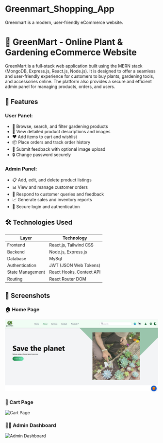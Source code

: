 # Greenmart_Shopping_App
Greenmart is a modern, user-friendly eCommerce website.
# 🌿 GreenMart - Online Plant & Gardening eCommerce Website

GreenMart is a full-stack web application built using the MERN stack (MongoDB, Express.js, React.js, Node.js). It is designed to offer a seamless and user-friendly experience for customers to buy plants, gardening tools, and accessories online. The platform also provides a secure and efficient admin panel for managing products, orders, and users.

## 🚀 Features

### User Panel:
- 🛒 Browse, search, and filter gardening products
- 📝 View detailed product descriptions and images
- ❤️ Add items to cart and wishlist
- 📦 Place orders and track order history
- 💬 Submit feedback with optional image upload
- 🔒 Change password securely

### Admin Panel:
- 📋 Add, edit, and delete product listings
- 📊 View and manage customer orders
- 🔧 Respond to customer queries and feedback
- 📈 Generate sales and inventory reports
- 🔐 Secure login and authentication

## 🛠️ Technologies Used

| Layer       | Technology               |
|-------------|---------------------------|
| Frontend    | React.js, Tailwind CSS     |
| Backend     | Node.js, Express.js        |
| Database    | MySql                    |
| Authentication | JWT (JSON Web Tokens) |
| State Management | React Hooks, Context API |
| Routing     | React Router DOM           |

## 📸 Screenshots

### 🏠 Home Page
![Home Page](./GreenMart/Screenshot/HomePage.png)

### 🛒 Cart Page
![Cart Page](./GreenMart/Screenshot/cart.png)

### 🧑‍💼 Admin Dashboard
![Admin Dashboard](./GreenMart/Screenshot/admin-dashboard.png)



